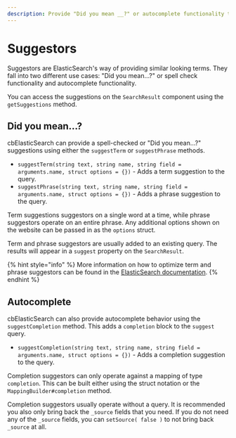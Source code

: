 ```yaml
---
description: Provide "Did you mean __?" or autocomplete functionality to your app's search form with CBElasticsearch
---
```


# Suggestors

Suggestors are ElasticSearch's way of providing similar looking terms. They fall into two different use cases:  "Did you mean...?" or spell check functionality and autocomplete functionality.

You can access the suggestions on the `SearchResult` component using the `getSuggestions` method.

## Did you mean...?

cbElasticSearch can provide a spell-checked or "Did you mean...?" suggestions using either the `suggestTerm` or `suggestPhrase` methods.

* `suggestTerm(string text, string name, string field = arguments.name, struct options = {})`  - Adds a term suggestion to the query.
* `suggestPhrase(string text, string name, string field = arguments.name, struct options = {})`  - Adds a phrase suggestion to the query.

Term suggestions suggestors on a single word at a time, while phrase suggestors operate on an entire phrase. Any additional options shown on the website can be passed in as the `options` struct.

Term and phrase suggestors are usually added to an existing query. The results will appear in a `suggest` property on the `SearchResult`.

{% hint style="info" %}
More information on how to optimize term and phrase suggestors can be found in the [ElasticSearch documentation](https://www.elastic.co/guide/en/elasticsearch/reference/current/search-suggesters.html).
{% endhint %}

## Autocomplete

cbElasticSearch can also provide autocomplete behavior using the `suggestCompletion` method.  This adds a `completion` block to the `suggest` query.

* `suggestCompletion(string text, string name, string field = arguments.name, struct options = {})`  - Adds a completion suggestion to the query.

Completion suggestors can only operate against a mapping of type `completion`. This can be built either using the struct notation or the `MappingBuilder#completion` method.

Completion suggestors usually operate without a query.  It is recommended you also only bring back the `_source` fields that you need.  If you do not need any of the `_source` fields, you can `setSource( false )` to not bring back `_source` at all.